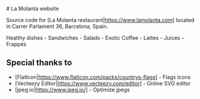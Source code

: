 # La Molanta website

Source code for [La Molanta restaurant|https://www.lamolanta.com] located in Carrer Parlament 36, Barcelona, Spain.

Healthy dishes - Sandwiches - Salads - Exotic Coffee - Lattes - Juices - Frappés

## Special thanks to
- [FlatIcon|https://www.flaticon.com/packs/countrys-flags] - Flags icons 
- [Vecteezy Editor|https://www.vecteezy.com/editor] - Online SVG editor  
- [jpeg.io|https://www.jpeg.io/] - Optimize jpegs 

